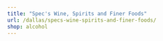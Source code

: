 ```yaml
---
title: "Spec's Wine, Spirits and Finer Foods"
url: /dallas/specs-wine-spirits-and-finer-foods/
shop: alcohol
---
```

